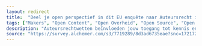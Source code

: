 ```yaml
---
layout: redirect
title:  "Deel je open perspectief in dit EU enquête naar Auteursrecht in onderwijs en onderzoek op afstand"
tags: ["Makers", "Open Content", "Open Overheid", "Open Source", "Open Access", "Open Onderzoek"]
description: "Auteursrechtwetten beïnvloeden jouw toegang tot kennis en cultuur! De Europese Commissie wil weten hoe. Dit onderzoek richt zich op licenties en uitzonderingen in het auteursrecht, met o.a. aandacht voor de impact op open source en open content. Jouw ervaringen en inzichten zijn cruciaal om de toekomst van digitale collecties vorm te geven. Deel jouw ervaring vóór 15 augustus 2024 en voeg ons open perspectief toe voor een evenwichtiger auteursrechtsysteem dat openheid en innovatie stimuleert."
source: "https://survey.alchemer.com/s3/7719289/8d3ad6735eae?snc=1721725444_669f7204e85af8.88217220&sg_navigate=start&sglocale=nl-nl"
---
```


